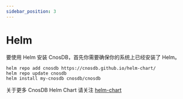 ```yaml
---
sidebar_position: 3
---
```


# Helm

要使用 Helm 安装 CnosDB，首先你需要确保你的系统上已经安装了 Helm。

```shell
helm repo add cnosdb https://cnosdb.github.io/helm-chart/
helm repo update cnosdb
helm install my-cnosdb cnosdb/cnosdb
```

关于更多 CnosDB Helm Chart 请关注 [helm-chart](https://github.com/cnosdb/helm-chart/tree/main)